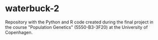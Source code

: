 # waterbuck-2
Repository with the Python and R code created during the final project in the course "Population Genetics" (5550-B3-3F20) at the University of Copenhagen.
